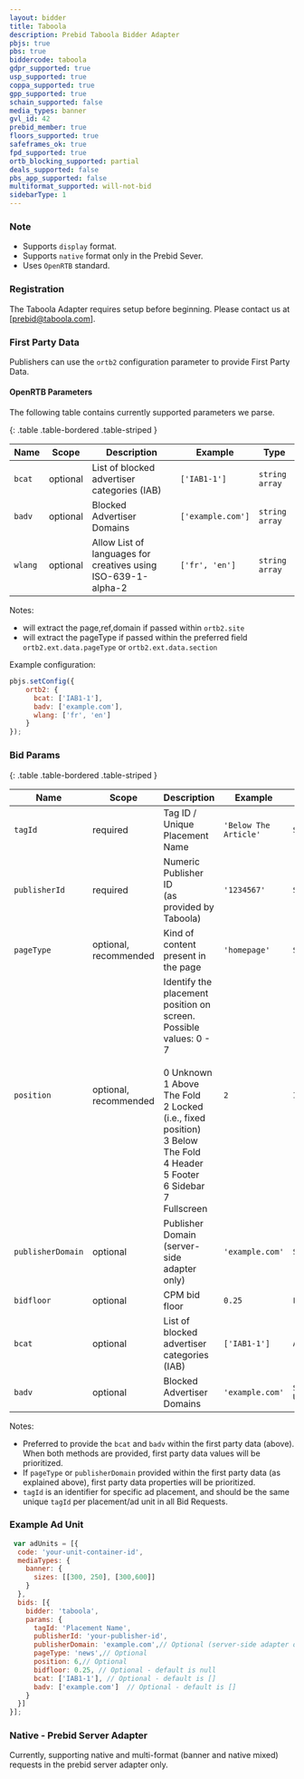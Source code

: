 ```yaml
---
layout: bidder
title: Taboola
description: Prebid Taboola Bidder Adapter
pbjs: true
pbs: true
biddercode: taboola
gdpr_supported: true
usp_supported: true
coppa_supported: true
gpp_supported: true
schain_supported: false
media_types: banner
gvl_id: 42
prebid_member: true
floors_supported: true
safeframes_ok: true
fpd_supported: true
ortb_blocking_supported: partial
deals_supported: false
pbs_app_supported: false
multiformat_supported: will-not-bid
sidebarType: 1
---
```


### Note

- Supports `display` format.
- Supports `native` format only in the Prebid Sever.
- Uses `OpenRTB` standard.

### Registration

The Taboola Adapter requires setup before beginning. Please contact us at [prebid@taboola.com].

### First Party Data

Publishers can use the `ortb2` configuration parameter to provide First Party Data.

#### OpenRTB Parameters

The following table contains currently supported parameters we parse.

{: .table .table-bordered .table-striped }

| Name               | Scope    | Description                                                   | Example           | Type           |
|--------------------|----------|---------------------------------------------------------------|-------------------|----------------|
| `bcat`             | optional | List of blocked advertiser categories (IAB)                   | `['IAB1-1']`      | `string array` |
| `badv`             | optional | Blocked Advertiser Domains                                    | `['example.com']` | `string array` |
| `wlang`            | optional | Allow List of languages for creatives using ISO-639-1-alpha-2 | `['fr', 'en']`    | `string array` |

Notes:

- will extract the page,ref,domain if passed within `ortb2.site`
- will extract the pageType if passed within the preferred field `ortb2.ext.data.pageType` or `ortb2.ext.data.section`

Example configuration:

```javascript
pbjs.setConfig({
    ortb2: {
      bcat: ['IAB1-1'],
      badv: ['example.com'],
      wlang: ['fr', 'en']
    }
});
```

### Bid Params

{: .table .table-bordered .table-striped }

| Name              | Scope                  | Description                                                                                                                                                                                                                                    | Example               | Type         |
|-------------------|------------------------|------------------------------------------------------------------------------------------------------------------------------------------------------------------------------------------------------------------------------------------------|-----------------------|--------------|
| `tagId`           | required               | Tag ID / Unique Placement Name <br>                                                                                                                                                                                                            | `'Below The Article'` | `String`     |
| `publisherId`     | required               | Numeric Publisher ID <br>(as provided by Taboola)                                                                                                                                                                                              | `'1234567'`           | `String`     |
| `pageType`        | optional, recommended  | Kind of content present in the page                                                                                                                                                                                                            | `'homepage'`          | `String`     |
| `position`        | optional, recommended  | Identify the placement position on screen. Possible values:  0 - 7  <br> <br>  0    Unknown <br> 1    Above The Fold <br> 2    Locked  (i.e., fixed position) <br> 3    Below The Fold <br> 4    Header <br> 5    Footer <br> 6    Sidebar <br> 7    Fullscreen <br>   | `2`                   | `Integer`    |
| `publisherDomain` | optional               | Publisher Domain (server-side adapter only)                                                                                                                                                                                                    | `'example.com'`       | `String`     |
| `bidfloor`        | optional               | CPM bid floor                                                                                                                                                                                                                                  | `0.25`                | `Float`      |
| `bcat`            | optional               | List of blocked advertiser categories (IAB)                                                                                                                                                                                                    | `['IAB1-1']`          | `Array`      |
| `badv`            | optional               | Blocked Advertiser Domains                                                                                                                                                                                                                     | `'example.com'`       | `String Url` |

Notes:

- Preferred to provide the `bcat` and `badv` within the first party data (above). When both methods are provided, first party data values will be prioritized.
- If `pageType` or `publisherDomain` provided within the first party data (as explained above), first party data properties will be prioritized.
- `tagId` is an identifier for specific ad placement, and should be the same unique `tagId` per placement/ad unit in all Bid Requests.

### Example Ad Unit

```javascript
 var adUnits = [{
  code: 'your-unit-container-id',
  mediaTypes: {
    banner: {
      sizes: [[300, 250], [300,600]]
    }
  },
  bids: [{
    bidder: 'taboola',
    params: {
      tagId: 'Placement Name',
      publisherId: 'your-publisher-id',
      publisherDomain: 'example.com',// Optional (server-side adapter only)
      pageType: 'news',// Optional
      position: 6,// Optional
      bidfloor: 0.25, // Optional - default is null
      bcat: ['IAB1-1'], // Optional - default is []
      badv: ['example.com']  // Optional - default is []
    }
  }]
}];
```

### Native - Prebid Server Adapter

Currently, supporting native and multi-format (banner and native mixed) requests in the prebid server adapter only.
